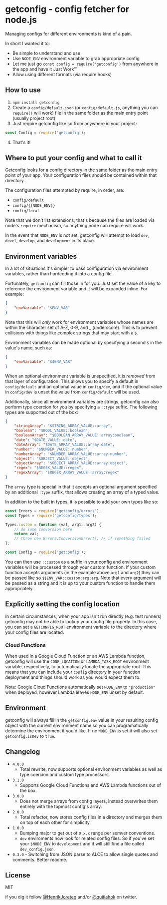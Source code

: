 # getconfig - config fetcher for node.js

Managing configs for different environments is kind of a pain.

In short I wanted it to:
- Be simple to understand and use
- Use `NODE_ENV` environment variable to grab appropriate config
- Let me just go `const config = require('getconfig')` from anywhere in the app and have it Just Work™
- Allow using different formats (via require hooks)


## How to use

1. `npm install getconfig`
2. Create a `config/default.json` (or `config/default.js`, anything you can `require()` will work) file in the same folder as the main entry point (usually project root)
3. Just require getconfig like so from anywhere in your project:

```js
const Config = require('getconfig');
```

4. That's it!


## Where to put your config and what to call it

Getconfig looks for a config directory in the same folder as the main entry point of your app. Your configuration files should be contained within that directory.

The configuration files attempted by require, in order, are:
- `config/default`
- `config/{{NODE_ENV}}`
- `config/local`

Note that we don't list extensions, that's because the files are loaded via node's `require` mechanism, so anything node can require will work.

In the event that `NODE_ENV` is not set, getconfig will attempt to load `dev`, `devel`, `develop`, and `development` in its place.

## Environment variables

In a lot of situations it's simpler to pass configuration via environment variables, rather than hardcoding it into a config file.

Fortunately, `getconfig` can fill those in for you. Just set the value of a key to reference the environment variable and it will be expanded inline. For example:

```json
{
    "envVariable": "$ENV_VAR"
}
```

Note that this will *only* work for environment variables whose names are within the character set of A-Z, 0-9, and _ (underscore). This is to prevent collisions with things like complex strings that may start with a `$`.

Environment variables can be made optional by specifying a second `$` in the value's name, such as:

```json
{
    "envVariable": "$$ENV_VAR"
}
```

When an optional environment variable is unspecified, it is _removed_ from that layer of configuration. This allows you to specify a default in `config/default` and an optional value in `config/dev`, and if the optional value in `config/dev` is unset the value from `config/default` will be used.

Additionally, since all environment variables are strings, getconfig can also perform type coercion for you by specifying a `::type` suffix. The following types are supported out of the box:

```json
{
    "stringArray": "$STRING_ARRAY_VALUE::array",
    "boolean": "$BOOL_VALUE::boolean",
    "booleanArray": "$BOOLEAN_ARRAY_VALUE::array:boolean",
    "date": "$DATE_VALUE::date",
    "dateArray": "$DATE_ARRAY_VALUE::array:date",
    "number": "$NUMBER_VALUE::number",
    "numberArray": "$NUMBER_ARRAY_VALUE::array:number",
    "object": "$OBJECT_VALUE::object",
    "objectArray": "$OBJECT_ARRAY_VALUE::array:object",
    "regex": "$REGEX_VALUE::regex",
    "regexArray": "$REGEX_ARRAY_VALUE::array:regex"
}
```

The `array` type is special in that it accepts an optional argument specified by an additional `:type` suffix, that allows creating an array of a typed value.

In addition to the built in types, it is possible to add your own types like so:

```js
const Errors = require('getconfig/errors');
const Types = require('getconfig/types');

Types.custom = function (val, arg1, arg2) {
    // do some conversion here
    return val;
    // throw new Errors.ConversionError(); // if something failed
};

const Config = require('getconfig');
```

You can then use `::custom` as a suffix in your config and environment variables will be processed through your custom function. If your custom function accepts arguments (in the example above `arg1` and `arg2`) they can be passed like so `$$ENV_VAR::custom:arg:arg`. Note that every argument will be passed as a string and it is up to your custom function to handle them appropriately.

## Explicitly setting the config location

In certain circumstances, when your app isn't run directly (e.g. test runners) getconfig may not be able to lookup your config file properly. In this case, you can set a `GETCONFIG_ROOT` environment variable to the directory where your config files are located.

### Cloud Functions

When used in a Google Cloud Function or an AWS Lambda function, getconfig will use the `CODE_LOCATION` or `LAMBDA_TASK_ROOT` environment variable, respectively, to automatically locate the appropriate root. This means that you can include your `config` directory in your function deployment and things should work as you would expect them to.

Note: Google Cloud Functions automatically set `NODE_ENV` to `"production"` when deployed, however Lambda leaves `NODE_ENV` unset by default.


## Environment

getconfig will always fill in the `getconfig.env` value in your resulting config object with the current environment name so you can programatically determine the environment if you'd like. If no `NODE_ENV` is set it will also set `getconfig.isDev` to `true`.


## Changelog
- `4.0.0`
    - Total rewrite, now supports optional environment variables as well as type coercion and custom type processors.
- `3.1.0`
    - Supports Google Cloud Functions and AWS Lambda functions out of the box.
- `3.0.0`
    - Does not merge arrays from config layers, instead overwrites them entirely with the topmost config's array.
- `2.0.0`
    - Total refactor, now stores config files in a directory and merges them on top of each other for simplicity.
- `1.0.0`
    - Bumping major to get out of `0.x.x` range per semver conventions.
    - `dev` enviroments now look for related config files. So if you've set your `$NODE_ENV` to `development` and it will still find a file called `dev_config.json`.
- `0.3.0` - Switching from JSON.parse to ALCE to allow single quotes and comments. Better readme.


## License

MIT

if you dig it follow [@HenrikJoreteg](http://twitter.com/henrikjoreteg) and/or [@quitlahok](http://twitter.com/quitlahok) on twitter.
